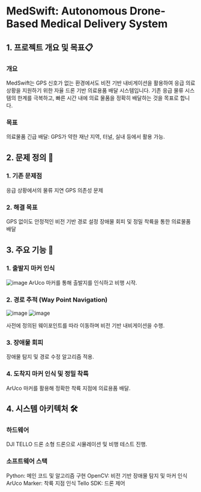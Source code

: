 # MedSwift: Autonomous Drone-Based Medical Delivery System

## 1. 프로젝트 개요 및 목표📋
### 개요
MedSwift는 GPS 신호가 없는 환경에서도 비전 기반 내비게이션을 활용하여 응급 의료 상황을 지원하기 위한 자율 드론 기반 의료용품 배달 시스템입니다.
기존 응급 물류 시스템의 한계를 극복하고, 빠른 시간 내에 의료 물품을 정확히 배달하는 것을 목표로 합니다.
### 목표
의료물품 긴급 배달: GPS가 약한 재난 지역, 터널, 실내 등에서 활용 가능.

## 2. 문제 정의  🚩

### 1. 기존 문제점
  응급 상황에서의 물류 지연
  GPS 의존성 문제


### 2. 해결 목표
  GPS 없이도 안정적인 비전 기반 경로 설정
  장애물 회피 및 정밀 착륙을 통한 의료물품 배달


## 3. 주요 기능 🚀

### 1. 출발지 마커 인식
![image](https://github.com/user-attachments/assets/b73d9c3a-c8b3-400d-9592-236309b4ac55)
ArUco 마커를 통해 출발지를 인식하고 비행 시작.

### 2. 경로 추적 (Way Point Navigation)
![image](https://github.com/user-attachments/assets/9e2df1ae-840e-4707-9631-07c85b14547f)
![image](https://github.com/user-attachments/assets/c0862062-602e-4ac2-ad9b-c9e3bd11c1af)

사전에 정의된 웨이포인트를 따라 이동하며 비전 기반 내비게이션을 수행.

### 3. 장애물 회피
장애물 탐지 및 경로 수정 알고리즘 적용.

### 4. 도착지 마커 인식 및 정밀 착륙
ArUco 마커를 활용해 정확한 착륙 지점에 의료용품 배달.


## 4. 시스템 아키텍처 🛠️

### 하드웨어
  DJI TELLO 드론
  소형 드론으로 시뮬레이션 및 비행 테스트 진행.
  
### 소프트웨어 스택
  Python: 메인 코드 및 알고리즘 구현
  OpenCV: 비전 기반 장애물 탐지 및 마커 인식
  ArUco Marker: 착륙 지점 인식
  Tello SDK: 드론 제어
